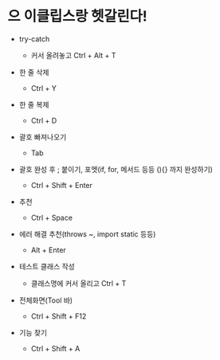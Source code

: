 # 으 이클립스랑 헷갈린다!

- try-catch
   - 커서 올려놓고 Ctrl + Alt + T

- 한 줄 삭제
   - Ctrl + Y

- 한 줄 복제
   - Ctrl + D

- 괄호 빠져나오기
   - Tab

- 괄호 완성 후 ; 붙이기, 포멧(if, for, 메서드 등등 (){} 까지 완성하기)
   - Ctrl + Shift + Enter

- 추천
   - Ctrl + Space

- 에러 해결 추천(throws ~, import static 등등)
   - Alt + Enter

- 테스트 클래스 작성
   - 클래스명에 커서 올리고 Ctrl + T
   
- 전체화면(Tool 바)
   - Ctrl + Shift + F12

- 기능 찾기
   - Ctrl + Shift + A  
